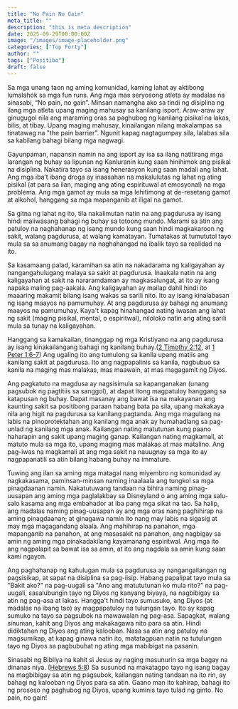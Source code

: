 ```yaml
---
title: "No Pain No Gain"
meta_title: ""
description: "this is meta description"
date: 2025-09-29T00:00:00Z
image: "/images/image-placeholder.png"
categories: ["Top Forty"]
author: ""
tags: ["Positibo"]
draft: false
---
```


Sa mga unang taon ng aming komunidad, kaming lahat ay aktibong lumalahok sa mga fun runs. Ang mga mas seryosong atleta ay madalas na sinasabi, “No pain, no gain”. Minsan namangha ako sa tindi ng disiplina ng ilang mga atleta upang maging mahusay sa kanilang isport. Araw-araw ay ginugugol nila ang maraming oras sa paghubog ng kanilang pisikal na lakas, bilis, at tibay. Upang maging mahusay, kinailangan nilang makalampas sa tinatawag na "the pain barrier". Ngunit kapag nagtagumpay sila, lalabas sila sa kabilang bahagi bilang mga nagwagi.  
  
Gayunpaman, napansin namin na ang isport ay isa sa ilang natitirang mga larangan ng buhay sa lipunan ng Kanluranin kung saan hinihimok ang pisikal na disiplina. Nakatira tayo sa isang henerasyon kung saan madali ang lahat. Ang mga iba’t ibang droga ay inaasahan na makalulutas ng lahat ng ating pisikal (at para sa ilan, maging ang ating espirituwal at emosyonal) na mga problema. Ang mga gamot ay mula sa mga lehitimong at de-resetang gamot at alkohol, hanggang sa mga mapanganib at iligal na gamot.  
  
Sa gitna ng lahat ng ito, tila nakalimutan natin na ang pagdurusa ay isang hindi maiiwasang bahagi ng buhay sa totoong mundo. Marami sa atin ang patuloy na naghahanap ng isang mundo kung saan hindi magkakaroon ng sakit, walang pagdurusa, at walang kamatayan. Tumatakas at tumututol tayo mula sa sa anumang bagay na naghahangad na ibalik tayo sa realidad na ito.  
  
Sa kasamaang palad, karamihan sa atin na nakadarama ng kaligayahan ay nangangahulugang malaya sa sakit at pagdurusa. Inaakala natin na ang kaligayahan at sakit na nararamdaman ay magkasalungat, at ito ay isang napaka maling pag-aakala. Ang kaligayahan ay mailap dahil hindi ito maaaring makamit bilang isang wakas sa sarili nito. Ito ay isang kinalabasan ng isang maayos na pamumuhay. At ang pagdurusa ay bahagi ng anumang maayos na pamumuhay. Kaya't kapag hinahangad nating iwasan ang lahat ng sakit (maging pisikal, mental, o espiritwal), niloloko natin ang ating sarili mula sa tunay na kaligayahan.  
  
Hanggang sa kamakailan, tinanggap ng mga Kristiyano na ang pagdurusa ay isang kinakailangang bahagi ng kanilang buhay.([2 Timothy 2:12](http://www.biblegateway.com/passage/index.php?search=2+Timothy+2%3A12;&version=50;&interface=print "Read 2 Timothy 2:12"), at [1 Peter 1:6-7](http://www.biblegateway.com/passage/index.php?search=1+Peter+1%3A6-7;&version=50;&interface=print "Read 1 Peter 1:6-7")) Ang ugaling ito ang tumulong sa kanila upang matiis ang kanilang sakit at pagdurusa. Ito ang nagpapalinis sa kanila, nagbubuo sa kanila na maging mas malakas, mas maawain, at mas magagamit ng Diyos.  
  
Ang pagkatuto na magdusa ay nagsisimula sa kapanganakan (unang pagsubok ng pagtitiis sa sanggol), at dapat itong magpatuloy hanggang sa katapusan ng buhay. Dapat masanay ang bawat isa na makayanan ang kaunting sakit sa positibong paraan habang bata pa sila, upang makakaya nila ang higit na pagdurusa sa kanilang pagtanda. Ang mga magulang na labis na pinoprotektahan ang kanilang mga anak ay humahadlang sa pag-unlad ng kanilang mga anak. Kailangan nating matutunan kung paano haharapin ang sakit upang maging ganap. Kailangan nating magkamali, at matuto mula sa mga ito, upang maging mas malakas at mas matalino. Ang pag-iwas na magkamali at ang mga sakit na nauugnay sa mga ito ay nagpapanatili sa atin bilang habang buhay na immature.  
  
Tuwing ang ilan sa aming mga matagal nang miyembro ng komunidad ay nagkakasama, paminsan-minsan naming inaalaala ang tungkol sa mga pinagdaanan namin. Nakatutuwang tandaan na bihira naming pinag-uusapan ang aming mga paglalakbay sa Disneyland o ang aming mga salu-salo kasama ang mga embahador at iba pang mga sikat na tao. Sa halip, ang madalas naming pinag-uusapan ay ang mga oras nang paghihirap na aming pinagdaanan; at ginagawa namin ito nang may labis na sigasig at may mga magagandang alaala. Ang mahihirap na panahon, mga mapanganib na panahon, at ang masasakit na panahon, ang nagbigay sa amin ng aming mga pinakadakilang kayamanang espiritwal. Ang mga ito ang nagpalapit sa bawat isa sa amin, at ito ang nagdala sa amin kung saan kami ngayon.  
  
Ang paghahanap ng kahulugan mula sa pagdurusa ay nangangailangan ng pagsisikap, at sapat na disiplina sa pag-iisip. Habang papalipat tayo mula sa "Bakit ako?" na pag-uugali sa "Ano ang matututunan ko mula rito?" na pag-uugali, sasalubungin tayo ng Diyos ng kanyang biyaya, na nagbibigay sa atin ng pag-asa at lakas. Hangga't hindi tayo sumusuko, ang Diyos (at madalas na ibang tao) ay magpapatuloy na tulungan tayo. Ito ay kapag sumuko na tayo sa pagsubok na mawawalan ng pag-asa. Sapagkat, walang sinuman, kahit ang Diyos ang makakagawa nito para sa atin. Hindi didiktahan ng Diyos ang ating kalooban. Nasa sa atin ang patuloy na magsumikap, at kapag ginawa natin ito, matatagpuan natin na tutulungan tayo ng Diyos sa pagbubuhat ng ating mga mabibigat na pasanin.  
  
Sinasabi ng Bibliya na kahit si Jesus ay naging masunurin sa mga bagay na dinanas niya. ([Hebrews 5:8](http://www.biblegateway.com/passage/index.php?search=Hebrews+5%3A8;&version=50;&interface=print "Read Hebrews 5:8")) Sa susunod na makatagpo tayo ng isang bagay na magbibigay sa atin ng pagsubok, kailangan nating tandaan na ito rin, ay bahagi ng kalooban ng Diyos para sa atin. Gaano man ito kahirap, bahagi ito ng proseso ng paghubog ng Diyos, upang kuminis tayo tulad ng ginto. No pain, no gain!  
  